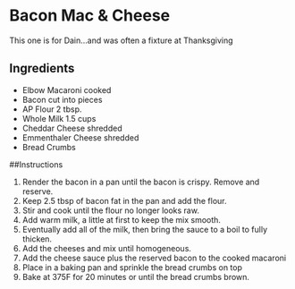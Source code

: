 Bacon Mac & Cheese
======================
This one is for Dain…and was often a fixture at Thanksgiving

## Ingredients


* Elbow Macaroni cooked
* Bacon cut into pieces
* AP Flour 2 tbsp.
* Whole Milk 1.5 cups
* Cheddar Cheese shredded
* Emmenthaler Cheese shredded
* Bread Crumbs


##Instructions

1. Render the bacon in a pan until the bacon is crispy. Remove and reserve.
2. Keep 2.5 tbsp of bacon fat in the pan and add the flour.
3. Stir and cook until the flour no longer looks raw.
4. Add warm milk, a little at first to keep the mix smooth.
5. Eventually add all of the milk, then bring the sauce to a boil to fully thicken.
6. Add the cheeses and mix until homogeneous.
7. Add the cheese sauce plus the reserved bacon to the cooked macaroni
8. Place in a baking pan and sprinkle the bread crumbs on top
9. Bake at 375F for 20 minutes or until the bread crumbs brown.
